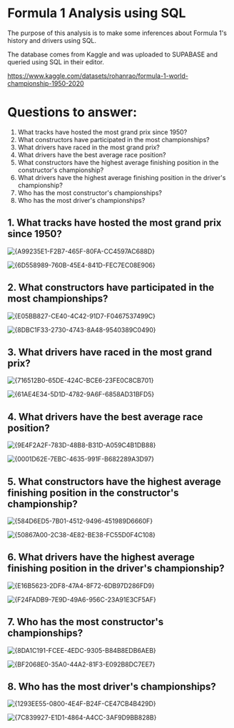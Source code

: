 # Formula 1 Analysis using SQL
The purpose of this analysis is to make some inferences about Formula 1's history and drivers using SQL.

The database comes from Kaggle and was uploaded to SUPABASE and queried using SQL in their editor. 

https://www.kaggle.com/datasets/rohanrao/formula-1-world-championship-1950-2020

# Questions to answer: 
1. What tracks have hosted the most grand prix since 1950?
2. What constructors have participated in the most championships?
3. What drivers have raced in the most grand prix? 
4. What drivers have the best average race position?
5. What constructors have the highest average finishing position in the constructor's championship?
6. What drivers have the highest average finishing position in the driver's championship? 
7. Who has the most constructor's championships? 
8. Who has the most driver's championships?

## 1. What tracks have hosted the most grand prix since 1950?
![{A99235E1-F2B7-465F-80FA-CC4597AC688D}](https://github.com/user-attachments/assets/d4d75f5b-8096-4933-a36b-1365bc84ed58)

![{6D558989-760B-45E4-841D-FEC7EC08E906}](https://github.com/user-attachments/assets/3636d27e-5711-4ab0-aec8-3f4ad7d937d5)


## 2. What constructors have participated in the most championships?
![{E05BB827-CE40-4C42-91D7-F0467537499C}](https://github.com/user-attachments/assets/2b58fa84-367c-49bb-a001-4b7cda749347)

![{8DBC1F33-2730-4743-8A48-9540389C0490}](https://github.com/user-attachments/assets/325c5d3d-e017-4674-a7bd-2f6f68ccc01c)


## 3. What drivers have raced in the most grand prix? 
![{716512B0-65DE-424C-BCE6-23FE0C8CB701}](https://github.com/user-attachments/assets/0725ed68-22a6-45dc-b797-3a47a4c3820e)

![{61AE4E34-5D1D-4782-9A6F-6858AD31BFD5}](https://github.com/user-attachments/assets/0a5ef078-544d-4f0f-ad61-90e9b02281ec)


## 4. What drivers have the best average race position?
![{9E4F2A2F-783D-48B8-B31D-A059C4B1DB88}](https://github.com/user-attachments/assets/18059bbe-5197-4357-9c08-7cf9d09a9c78)

![{0001D62E-7EBC-4635-991F-B682289A3D97}](https://github.com/user-attachments/assets/72d75cf8-f2a6-4cb1-b5eb-0a21e3165b36)


## 5. What constructors have the highest average finishing position in the constructor's championship?
![{584D6ED5-7B01-4512-9496-451989D6660F}](https://github.com/user-attachments/assets/df34c95b-0cce-47e0-aad0-08ee043b9fe4)

![{50867A00-2C38-4E82-BE38-FC55D0F4C108}](https://github.com/user-attachments/assets/ba9970c3-27e6-4a33-8c01-43420cd07290)


## 6. What drivers have the highest average finishing position in the driver's championship? 
![{E16B5623-2DF8-47A4-8F72-6DB97D286FD9}](https://github.com/user-attachments/assets/17a24457-1ec1-4eb5-ba1a-1acce3c2a2c8)

![{F24FADB9-7E9D-49A6-956C-23A91E3CF5AF}](https://github.com/user-attachments/assets/a2095aea-cf20-4076-999a-c5eb66af0e09)


## 7. Who has the most constructor's championships? 
![{8DA1C191-FCEE-4EDC-9305-B84B8EDB6AEB}](https://github.com/user-attachments/assets/287b959b-54a2-4782-9585-9f51f359d249)

![{BF2068E0-35A0-44A2-81F3-E092B8DC7EE7}](https://github.com/user-attachments/assets/c7e3baf8-763e-457f-abc2-d24685399a80)


## 8. Who has the most driver's championships?
![{1293EE55-0800-4E4F-B24F-CE47CB4B429D}](https://github.com/user-attachments/assets/3eca98cf-c5ca-416f-890b-ee958f917d0e)

![{7C839927-E1D1-4864-A4CC-3AF9D9BB828B}](https://github.com/user-attachments/assets/4605f419-e8a6-49b4-b91a-8799f7c14873)


